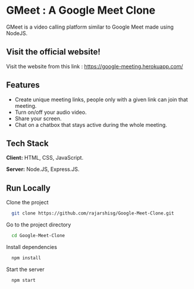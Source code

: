 # GMeet : A Google Meet Clone

GMeet is a video calling platform similar to Google Meet made using NodeJS. 


## Visit the official website!

Visit the website from this link : https://google-meeting.herokuapp.com/


## Features

- Create unique meeting links, people only with a given link can join that meeting.
- Turn on/off your audio video.
- Share your screen.
- Chat on a chatbox that stays active during the whole meeting.
  
## Tech Stack

**Client:** HTML, CSS, JavaScript. 

**Server:** Node.JS, Express.JS.


## Run Locally

Clone the project

```bash
  git clone https://github.com/rajarshisg/Google-Meet-Clone.git
```

Go to the project directory

```bash
  cd Google-Meet-Clone
```

Install dependencies

```bash
  npm install
```

Start the server

```bash
  npm start
```

  

    

  
